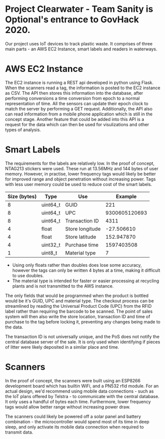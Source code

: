 # Project Clearwater - Team Sanity is Optional's entrance to GovHack 2020.

Our project uses IoT devices to track plastic waste. It comprises of three main parts - an AWS EC2 Instance, smart labels and readers in waterways.

# AWS EC2 Instance
The EC2 instance is running a REST api developed in python using Flask. When the scanners read a tag, the information is posted to the EC2 instance as CSV. The API then stores this information into the database, after performing conversions a time conversion from epoch to a normal representation of time. All the sensors can update their epoch clock to match the server by performing a GET request. Additionally, the API also can read information from a mobile phone application which is still in the concept stage. Another feature that could be added into this API is a request for the data which can then be used for visulizations and other types of analysis.

# Smart Labels
The requirements for the labels are relatively low. In the proof of concept, NTAG213 stickers were used. These run at 13.56MHz and 144 bytes of user memory. However, in practise, lower frequency tags would likely be better for improved range and object penetration without increasing power. Tags with less user memory could be used to reduce cost of the smart labels.

| Size (bytes) | Type     | Use             | Example       |
|--------------|----------|-----------------|---------------|
| 8            | uint64_t | GUID            | 221           |
| 8            | uint64_t | UPC             | 9300605120693 |
| 8            | uint64_t | Transaction ID  | 4311          |
| 4            | float    | Store longitude | -27.506610    |
| 4            | float    | Store latitude  | 152.947870    |
| 4            | uint32_t | Purchase time   | 1597403508    |
| 1            | uint8_t  | Material type   | 7             |

- Using only floats rather than doubles does lose some accuracy, however the tags can only be written 4 bytes at a time, making it difficult to use doubles. 
- The material type is intended for faster or easier processing at recycling plants and is not transmitted to the AWS instance.

The only fields that would be programmed when the product is bottled would be it's GUID, UPC and material type. The checkout process can be streamlined by reading the Universal Product Code (UPC) from the RFID label rather than requiring the barcode to be scanned. The point of sales system will then also write the store location, transaction ID and time of purchase to the tag before locking it, preventing any changes being made to the data.

The transaction ID is not universally unique, and the PoS does not notify the central database server of the sale. It is only used when identifying if pieces of litter were likely deposited in a similar place and time.

# Scanners
In the proof of concept, the scanners were built using an ESP8266 development board which has builtin WiFi, and a PN532 rfid module. For an actual design, we'd recommend using mobile data connections - such as the IoT plans offered by Telstra - to communicate with the central database. It only uses a handful of bytes each time. Furthermore, lower frequency tags would allow better range without increasing power draw. 

The scanners could likely be powered off a solar panel and battery combination - the microcontroller would spend most of its time in deep sleep, and only activate its mobile data connection when required to transmit data. 
